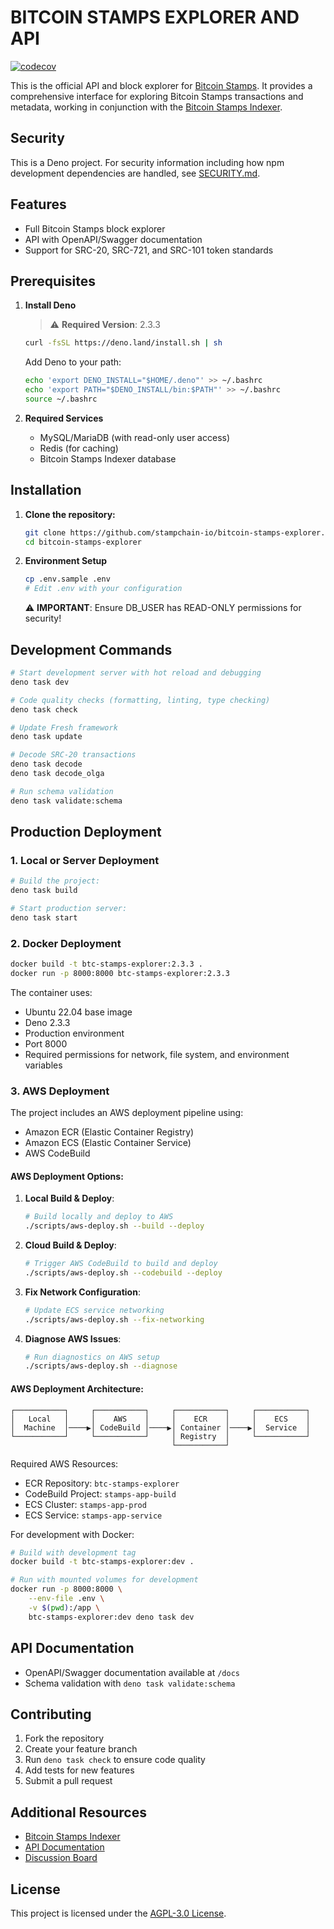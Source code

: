 # BITCOIN STAMPS EXPLORER AND API

[![codecov](https://codecov.io/gh/stampchain-io/BTCStampsExplorer/graph/badge.svg?token=OB2OS37L5H)](https://codecov.io/gh/stampchain-io/BTCStampsExplorer)

This is the official API and block explorer for
[Bitcoin Stamps](https://stampchain.io/). It provides a comprehensive interface
for exploring Bitcoin Stamps transactions and metadata, working in conjunction
with the [Bitcoin Stamps Indexer](https://github.com/stampchain-io/btc_stamps).

## Security

This is a Deno project. For security information including how npm development dependencies are handled, see [SECURITY.md](./SECURITY.md).

## Features

- Full Bitcoin Stamps block explorer
- API with OpenAPI/Swagger documentation
- Support for SRC-20, SRC-721, and SRC-101 token standards

## Prerequisites

1. **Install Deno**
   > ⚠️ **Required Version**: 2.3.3
   ```sh
   curl -fsSL https://deno.land/install.sh | sh
   ```

   Add Deno to your path:
   ```sh
   echo 'export DENO_INSTALL="$HOME/.deno"' >> ~/.bashrc
   echo 'export PATH="$DENO_INSTALL/bin:$PATH"' >> ~/.bashrc
   source ~/.bashrc
   ```

2. **Required Services**
   - MySQL/MariaDB (with read-only user access)
   - Redis (for caching)
   - Bitcoin Stamps Indexer database

## Installation

1. **Clone the repository:**
   ```sh
   git clone https://github.com/stampchain-io/bitcoin-stamps-explorer.git
   cd bitcoin-stamps-explorer
   ```

2. **Environment Setup**
   ```sh
   cp .env.sample .env
   # Edit .env with your configuration
   ```

   ⚠️ **IMPORTANT**: Ensure DB_USER has READ-ONLY permissions for security!

## Development Commands

```sh
# Start development server with hot reload and debugging
deno task dev

# Code quality checks (formatting, linting, type checking)
deno task check

# Update Fresh framework
deno task update

# Decode SRC-20 transactions
deno task decode
deno task decode_olga

# Run schema validation
deno task validate:schema
```

## Production Deployment

### 1. Local or Server Deployment

```sh
# Build the project:
deno task build

# Start production server:
deno task start
```

### 2. Docker Deployment

```sh
docker build -t btc-stamps-explorer:2.3.3 .
docker run -p 8000:8000 btc-stamps-explorer:2.3.3
```

The container uses:
- Ubuntu 22.04 base image
- Deno 2.3.3
- Production environment
- Port 8000
- Required permissions for network, file system, and environment variables

### 3. AWS Deployment

The project includes an AWS deployment pipeline using:
- Amazon ECR (Elastic Container Registry)
- Amazon ECS (Elastic Container Service)
- AWS CodeBuild

#### AWS Deployment Options:

1. **Local Build & Deploy**:
   ```sh
   # Build locally and deploy to AWS
   ./scripts/aws-deploy.sh --build --deploy
   ```

2. **Cloud Build & Deploy**:
   ```sh
   # Trigger AWS CodeBuild to build and deploy
   ./scripts/aws-deploy.sh --codebuild --deploy
   ```

3. **Fix Network Configuration**:
   ```sh
   # Update ECS service networking
   ./scripts/aws-deploy.sh --fix-networking
   ```

4. **Diagnose AWS Issues**:
   ```sh
   # Run diagnostics on AWS setup
   ./scripts/aws-deploy.sh --diagnose
   ```

#### AWS Deployment Architecture:

```
┌───────────┐     ┌───────────┐     ┌───────────┐     ┌───────────┐
│   Local   │     │    AWS    │     │    ECR    │     │    ECS    │
│  Machine  │────▶│ CodeBuild │────▶│ Container │────▶│  Service  │
└───────────┘     └───────────┘     │ Registry  │     └───────────┘
                                    └───────────┘
```

Required AWS Resources:
- ECR Repository: `btc-stamps-explorer`
- CodeBuild Project: `stamps-app-build`
- ECS Cluster: `stamps-app-prod`
- ECS Service: `stamps-app-service`

For development with Docker:

```sh
# Build with development tag
docker build -t btc-stamps-explorer:dev .

# Run with mounted volumes for development
docker run -p 8000:8000 \
    --env-file .env \
    -v $(pwd):/app \
    btc-stamps-explorer:dev deno task dev
```

## API Documentation

- OpenAPI/Swagger documentation available at `/docs`
- Schema validation with `deno task validate:schema`

## Contributing

1. Fork the repository
2. Create your feature branch
3. Run `deno task check` to ensure code quality
4. Add tests for new features
5. Submit a pull request

## Additional Resources

- [Bitcoin Stamps Indexer](https://github.com/stampchain-io/btc_stamps)
- [API Documentation](https://stampchain.io/docs)
- [Discussion Board](https://github.com/orgs/stampchain-io/discussions)

## License

This project is licensed under the [AGPL-3.0 License](LICENSE.md).

